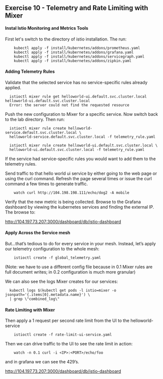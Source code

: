 ## Exercise 10 - Telemetry and Rate Limiting with Mixer

#### Instal Istio Monitoring and Metrics Tools

First let's switch to the directory of istio installation. The run:
```
    kubectl apply -f install/kubernetes/addons/prometheus.yaml
    kubectl apply -f install/kubernetes/addons/grafana.yaml
    kubectl apply -f install/kubernetes/addons/servicegraph.yaml
    kubectl apply -f install/kubernetes/addons/zipkin.yaml
```

#### Adding Telemetry Rules

Validate that the selected service has no service-specific rules already applied.

```
  istioctl mixer rule get helloworld-ui.default.svc.cluster.local helloworld-ui.default.svc.cluster.local
  Error: the server could not find the requested resource
```

Push the new configuration to Mixer for a specific service.
Now switch back to the lab directory. Then run:

```
  istioctl mixer rule create helloworld-service.default.svc.cluster.local \
  helloworld-service.default.svc.cluster.local -f telemetry_rule.yaml
  
  istioctl mixer rule create helloworld-ui.default.svc.cluster.local \ 
  helloworld-ui.default.svc.cluster.local -f telemetry_rule.yaml
```

If the service had service-specific rules you would want to add them to the telemetry rules.

Send traffic to that hello world ui service by either going to the web page or using the curl command.  Refresh the page several times or issue the curl command a few times to generate traffic.

```
    watch curl http://104.198.198.111/echo/dog2 -A mobile
```

Verify that the new metric is being collected.  Browse to the Grafana dashboard by viewing the kubernetes services and finding the external IP.  The browse to:

http://104.197.73.207:3000/dashboard/db/istio-dashboard

#### Apply Across the Service mesh

But...that’s tedious to do for every service in your mesh. Instead, let’s apply our telemetry configuration to the whole mesh:

```
    istioctl create -f global_telemetry.yaml
```

(Note: we have to use a different config file because in 0.1 Mixer rules are full document writes; in 0.2 configuration is much more granular)

We can also see the logs Mixer creates for our services:

```
  kubectl logs $(kubectl get pods -l istio=mixer -o jsonpath='{.items[0].metadata.name}') \
  | grep \"combined_log\"
```

#### Rate Limiting with Mixer

Then apply a 1 request per second rate limit from the UI to the helloworld-service

```
    istioctl create -f rate-limit-ui-service.yaml
```

Then we can drive traffic to the UI to see the rate limit in action:

```
    watch -n 0.1 curl -i <IP>:<PORT>/echo/foo
```

and in grafana we can see the 429’s.

http://104.197.73.207:3000/dashboard/db/istio-dashboard
